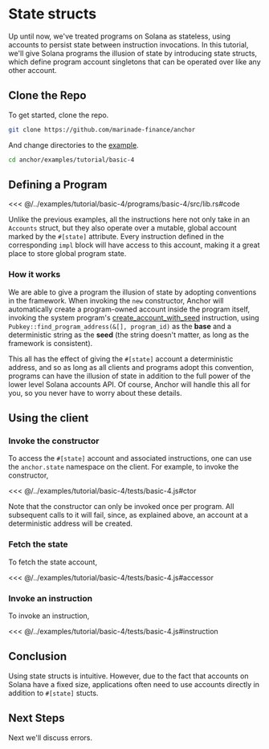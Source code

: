 # State structs

Up until now, we've treated programs on Solana as stateless, using accounts to persist
state between instruction invocations. In this tutorial, we'll give Solana programs the
illusion of state by introducing state structs, which define program account
singletons that can be operated over like any other account.

## Clone the Repo

To get started, clone the repo.

```bash
git clone https://github.com/marinade-finance/anchor
```

And change directories to the [example](https://github.com/marinade-finance/anchor/tree/master/examples/tutorial/basic-4).

```bash
cd anchor/examples/tutorial/basic-4
```

## Defining a Program

<<< @/../examples/tutorial/basic-4/programs/basic-4/src/lib.rs#code

Unlike the previous examples, all the instructions here not only take in an `Accounts`
struct, but they also operate over a mutable, global account marked by the `#[state]`
attribute. Every instruction defined in the corresponding `impl` block will have access
to this account, making it a great place to store global program state.

### How it works

We are able to give a program the illusion of state by adopting conventions in the framework.  When invoking the `new` constructor, Anchor will automatically create a
program-owned account inside the program itself, invoking the system program's [create_account_with_seed](https://docs.rs/solana-program/1.5.5/solana_program/system_instruction/fn.create_account_with_seed.html) instruction, using `Pubkey::find_program_address(&[], program_id)` as the **base** and a deterministic string as the **seed** (the string doesn't
matter, as long as the framework is consistent).

This all has the effect of
giving the `#[state]` account a deterministic address, and so as long as all clients
and programs adopt this convention, programs can have the illusion of state in addition
to the full power of the lower level Solana accounts API. Of course, Anchor will handle this all for you, so you never have to worry about these details.

## Using the client

### Invoke the constructor

To access the `#[state]` account and associated instructions, one can use the
`anchor.state` namespace on the client. For example, to invoke the constructor,

<<< @/../examples/tutorial/basic-4/tests/basic-4.js#ctor

Note that the constructor can only be invoked once per program. All subsequent calls
to it will fail, since, as explained above, an account at a deterministic address
will be created.

### Fetch the state

To fetch the state account,

<<< @/../examples/tutorial/basic-4/tests/basic-4.js#accessor

### Invoke an instruction

To invoke an instruction,

<<< @/../examples/tutorial/basic-4/tests/basic-4.js#instruction

## Conclusion

Using state structs is intuitive. However, due to the fact that accounts
on Solana have a fixed size, applications often need to use accounts
directly in addition to `#[state]` stucts.

## Next Steps

Next we'll discuss errors.
